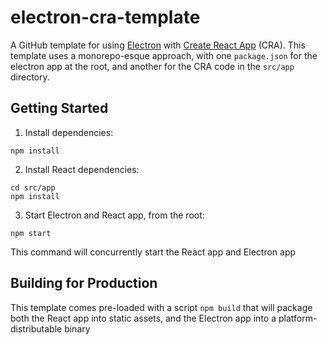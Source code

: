 # electron-cra-template

A GitHub template for using [Electron](https://www.electronjs.org/) with [Create React App](https://create-react-app.dev/) (CRA). This template uses a monorepo-esque approach, with one `package.json` for the electron app at the root, and another for the CRA code in the `src/app` directory.

## Getting Started

1. Install dependencies:

```
npm install
```
2. Install React dependencies:
```
cd src/app
npm install
```
3. Start Electron and React app, from the root:
```
npm start
```
This command will concurrently start the React app and Electron app

## Building for Production

This template comes pre-loaded with a script `npm build` that will package both the React app into static assets, and the Electron app into a platform-distributable binary
